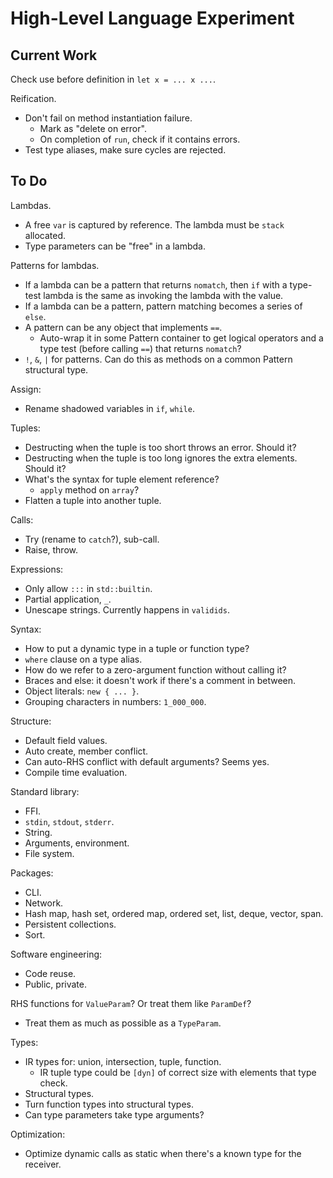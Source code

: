 # High-Level Language Experiment

## Current Work

Check use before definition in `let x = ... x ...`.

Reification.
- Don't fail on method instantiation failure.
  - Mark as "delete on error".
  - On completion of `run`, check if it contains errors.
- Test type aliases, make sure cycles are rejected.

## To Do

Lambdas.
- A free `var` is captured by reference. The lambda must be `stack` allocated.
- Type parameters can be "free" in a lambda.

Patterns for lambdas.
- If a lambda can be a pattern that returns `nomatch`, then `if` with a type-test lambda is the same as invoking the lambda with the value.
- If a lambda can be a pattern, pattern matching becomes a series of `else`.
- A pattern can be any object that implements `==`.
  - Auto-wrap it in some Pattern container to get logical operators and a type test (before calling `==`) that returns `nomatch`?
- `!`, `&`, `|` for patterns. Can do this as methods on a common Pattern structural type.

Assign:
- Rename shadowed variables in `if`, `while`.

Tuples:
- Destructing when the tuple is too short throws an error. Should it?
- Destructing when the tuple is too long ignores the extra elements. Should it?
- What's the syntax for tuple element reference?
  - `apply` method on `array`?
- Flatten a tuple into another tuple.

Calls:
- Try (rename to `catch`?), sub-call.
- Raise, throw.

Expressions:
- Only allow `:::` in `std::builtin`.
- Partial application, `_`.
- Unescape strings. Currently happens in `validids`.

Syntax:
- How to put a dynamic type in a tuple or function type?
- `where` clause on a type alias.
- How do we refer to a zero-argument function without calling it?
- Braces and else: it doesn't work if there's a comment in between.
- Object literals: `new { ... }`.
- Grouping characters in numbers: `1_000_000`.

Structure:
- Default field values.
- Auto create, member conflict.
- Can auto-RHS conflict with default arguments? Seems yes.
- Compile time evaluation.

Standard library:
- FFI.
- `stdin`, `stdout`, `stderr`.
- String.
- Arguments, environment.
- File system.

Packages:
- CLI.
- Network.
- Hash map, hash set, ordered map, ordered set, list, deque, vector, span.
- Persistent collections.
- Sort.

Software engineering:
- Code reuse.
- Public, private.

RHS functions for `ValueParam`? Or treat them like `ParamDef`?
- Treat them as much as possible as a `TypeParam`.

Types:
- IR types for: union, intersection, tuple, function.
  - IR tuple type could be `[dyn]` of correct size with elements that type check.
- Structural types.
- Turn function types into structural types.
- Can type parameters take type arguments?

Optimization:
- Optimize dynamic calls as static when there's a known type for the receiver.
